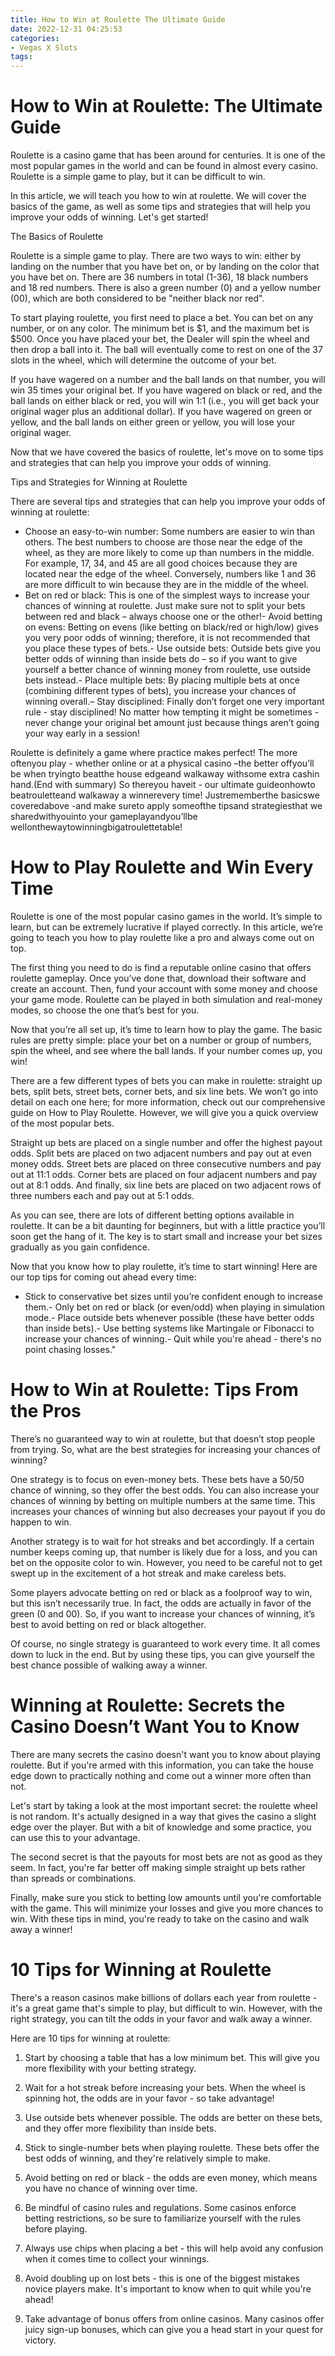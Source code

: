 ```yaml
---
title: How to Win at Roulette The Ultimate Guide 
date: 2022-12-31 04:25:53
categories:
- Vegas X Slots
tags:
---
```



#  How to Win at Roulette: The Ultimate Guide 

Roulette is a casino game that has been around for centuries. It is one of the most popular games in the world and can be found in almost every casino. Roulette is a simple game to play, but it can be difficult to win.

In this article, we will teach you how to win at roulette. We will cover the basics of the game, as well as some tips and strategies that will help you improve your odds of winning. Let's get started!

The Basics of Roulette

Roulette is a simple game to play. There are two ways to win: either by landing on the number that you have bet on, or by landing on the color that you have bet on. There are 36 numbers in total (1-36), 18 black numbers and 18 red numbers. There is also a green number (0) and a yellow number (00), which are both considered to be "neither black nor red".

To start playing roulette, you first need to place a bet. You can bet on any number, or on any color. The minimum bet is $1, and the maximum bet is $500. Once you have placed your bet, the Dealer will spin the wheel and then drop a ball into it. The ball will eventually come to rest on one of the 37 slots in the wheel, which will determine the outcome of your bet.

If you have wagered on a number and the ball lands on that number, you will win 35 times your original bet. If you have wagered on black or red, and the ball lands on either black or red, you will win 1:1 (i.e., you will get back your original wager plus an additional dollar). If you have wagered on green or yellow, and the ball lands on either green or yellow, you will lose your original wager.

Now that we have covered the basics of roulette, let's move on to some tips and strategies that can help you improve your odds of winning.

Tips and Strategies for Winning at Roulette

There are several tips and strategies that can help you improve your odds of winning at roulette:

- Choose an easy-to-win number: Some numbers are easier to win than others. The best numbers to choose are those near the edge of the wheel, as they are more likely to come up than numbers in the middle. For example, 17, 34, and 45 are all good choices because they are located near the edge of the wheel. Conversely, numbers like 1 and 36 are more difficult to win because they are in the middle of the wheel.
- Bet on red or black: This is one of the simplest ways to increase your chances of winning at roulette. Just make sure not to split your bets between red and black – always choose one or the other!- Avoid betting on evens: Betting on evens (like betting on black/red or high/low) gives you very poor odds of winning; therefore, it is not recommended that you place these types of bets.- Use outside bets: Outside bets give you better odds of winning than inside bets do – so if you want to give yourself a better chance of winning money from roulette, use outside bets instead.- Place multiple bets: By placing multiple bets at once (combining different types of bets), you increase your chances of winning overall.– Stay disciplined: Finally don’t forget one very important rule - stay disciplined! No matter how tempting it might be sometimes - never change your original bet amount just because things aren’t going your way early in a session! 

 Roulette is definitely a game where practice makes perfect! The more oftenyou play - whether online or at a physical casino –the better offyou’ll be when tryingto beatthe house edgeand walkaway withsome extra cashin hand.(End with summary)   So thereyou haveit - our ultimate guideonhowto beatrouletteand walkaway a winnerevery time! Justrememberthe basicswe coveredabove -and make sureto apply someofthe tipsand strategiesthat we sharedwithyouinto your gameplayandyou’llbe wellonthewaytowinningbigatroulettetable!

#  How to Play Roulette and Win Every Time 

Roulette is one of the most popular casino games in the world. It’s simple to learn, but can be extremely lucrative if played correctly. In this article, we’re going to teach you how to play roulette like a pro and always come out on top.

The first thing you need to do is find a reputable online casino that offers roulette gameplay. Once you’ve done that, download their software and create an account. Then, fund your account with some money and choose your game mode. Roulette can be played in both simulation and real-money modes, so choose the one that’s best for you.

Now that you’re all set up, it’s time to learn how to play the game. The basic rules are pretty simple: place your bet on a number or group of numbers, spin the wheel, and see where the ball lands. If your number comes up, you win!

There are a few different types of bets you can make in roulette: straight up bets, split bets, street bets, corner bets, and six line bets. We won’t go into detail on each one here; for more information, check out our comprehensive guide on How to Play Roulette. However, we will give you a quick overview of the most popular bets.

Straight up bets are placed on a single number and offer the highest payout odds. Split bets are placed on two adjacent numbers and pay out at even money odds. Street bets are placed on three consecutive numbers and pay out at 11:1 odds. Corner bets are placed on four adjacent numbers and pay out at 8:1 odds. And finally, six line bets are placed on two adjacent rows of three numbers each and pay out at 5:1 odds.

As you can see, there are lots of different betting options available in roulette. It can be a bit daunting for beginners, but with a little practice you’ll soon get the hang of it. The key is to start small and increase your bet sizes gradually as you gain confidence.

Now that you know how to play roulette, it’s time to start winning! Here are our top tips for coming out ahead every time: 

- Stick to conservative bet sizes until you’re confident enough to increase them.- Only bet on red or black (or even/odd) when playing in simulation mode.- Place outside bets whenever possible (these have better odds than inside bets).- Use betting systems like Martingale or Fibonacci to increase your chances of winning.- Quit while you're ahead - there's no point chasing losses."

#  How to Win at Roulette: Tips From the Pros 

There’s no guaranteed way to win at roulette, but that doesn’t stop people from trying. So, what are the best strategies for increasing your chances of winning?

One strategy is to focus on even-money bets. These bets have a 50/50 chance of winning, so they offer the best odds. You can also increase your chances of winning by betting on multiple numbers at the same time. This increases your chances of winning but also decreases your payout if you do happen to win.

Another strategy is to wait for hot streaks and bet accordingly. If a certain number keeps coming up, that number is likely due for a loss, and you can bet on the opposite color to win. However, you need to be careful not to get swept up in the excitement of a hot streak and make careless bets.

Some players advocate betting on red or black as a foolproof way to win, but this isn’t necessarily true. In fact, the odds are actually in favor of the green (0 and 00). So, if you want to increase your chances of winning, it’s best to avoid betting on red or black altogether.

Of course, no single strategy is guaranteed to work every time. It all comes down to luck in the end. But by using these tips, you can give yourself the best chance possible of walking away a winner.

#  Winning at Roulette: Secrets the Casino Doesn’t Want You to Know 

There are many secrets the casino doesn't want you to know about playing roulette. But if you're armed with this information, you can take the house edge down to practically nothing and come out a winner more often than not.

Let's start by taking a look at the most important secret: the roulette wheel is not random. It's actually designed in a way that gives the casino a slight edge over the player. But with a bit of knowledge and some practice, you can use this to your advantage.

The second secret is that the payouts for most bets are not as good as they seem. In fact, you're far better off making simple straight up bets rather than spreads or combinations.

Finally, make sure you stick to betting low amounts until you're comfortable with the game. This will minimize your losses and give you more chances to win. With these tips in mind, you're ready to take on the casino and walk away a winner!

#  10 Tips for Winning at Roulette

There's a reason casinos make billions of dollars each year from roulette - it's a great game that's simple to play, but difficult to win. However, with the right strategy, you can tilt the odds in your favor and walk away a winner.

Here are 10 tips for winning at roulette:

1) Start by choosing a table that has a low minimum bet. This will give you more flexibility with your betting strategy.

2) Wait for a hot streak before increasing your bets. When the wheel is spinning hot, the odds are in your favor - so take advantage!

3) Use outside bets whenever possible. The odds are better on these bets, and they offer more flexibility than inside bets.

4) Stick to single-number bets when playing roulette. These bets offer the best odds of winning, and they're relatively simple to make.

5) Avoid betting on red or black - the odds are even money, which means you have no chance of winning over time.

6) Be mindful of casino rules and regulations. Some casinos enforce betting restrictions, so be sure to familiarize yourself with the rules before playing.

7) Always use chips when placing a bet - this will help avoid any confusion when it comes time to collect your winnings.

8) Avoid doubling up on lost bets - this is one of the biggest mistakes novice players make. It's important to know when to quit while you're ahead!

9) Take advantage of bonus offers from online casinos. Many casinos offer juicy sign-up bonuses, which can give you a head start in your quest for victory.